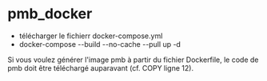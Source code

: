 # pmb_docker
 
* télécharger le fichierr docker-compose.yml  
* docker-compose --build --no-cache --pull up -d  

Si vous voulez générer l'image pmb à partir du fichier Dockerfile, le code de pmb doit être téléchargé auparavant (cf. COPY ligne 12).  

